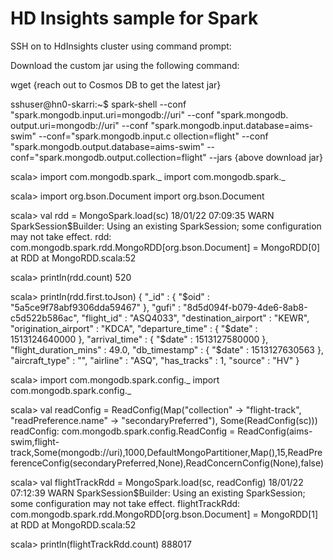 # HD Insights sample for Spark

SSH on to HdInsights cluster using command prompt:

Download the custom jar using the following command:

wget {reach out to Cosmos DB to get the latest jar}
 
sshuser@hn0-skarri:~$ spark-shell --conf "spark.mongodb.input.uri=mongodb://uri" --conf "spark.mongodb.
output.uri=mongodb://uri" --conf "spark.mongodb.input.database=aims-swim" --conf="spark.mongodb.input.c
ollection=flight" --conf "spark.mongodb.output.database=aims-swim" --conf="spark.mongodb.output.collection=flight" --jars {above download jar}
 
scala> import com.mongodb.spark._
import com.mongodb.spark._
 
scala> import org.bson.Document
import org.bson.Document
 
scala> val rdd = MongoSpark.load(sc)
18/01/22 07:09:35 WARN SparkSession$Builder: Using an existing SparkSession; some configuration may not take effect.
rdd: com.mongodb.spark.rdd.MongoRDD[org.bson.Document] = MongoRDD[0] at RDD at MongoRDD.scala:52
 
scala> println(rdd.count)
520
 
scala> println(rdd.first.toJson)
{ "_id" : { "$oid" : "5a5ce9f78abf9306dda59467" }, "gufi" : "8d5d094f-b079-4de6-8ab8-c5d522b586ac", "flight_id" : "ASQ4033", "destination_airport" : "KEWR", "origination_airport" : "KDCA", "departure_time" : { "$date" : 1513124640000 }, "arrival_time" : { "$date" : 1513127580000 }, "flight_duration_mins" : 49.0, "db_timestamp" : { "$date" : 1513127630563 }, "aircraft_type" : "", "airline" : "ASQ", "has_tracks" : 1, "source" : "HV" }
 
scala> import com.mongodb.spark.config._
import com.mongodb.spark.config._
 
scala> val readConfig = ReadConfig(Map("collection" -> "flight-track", "readPreference.name" -> "secondaryPreferred"), Some(ReadConfig(sc)))
readConfig: com.mongodb.spark.config.ReadConfig = ReadConfig(aims-swim,flight-track,Some(mongodb://uri),1000,DefaultMongoPartitioner,Map(),15,ReadPreferenceConfig(secondaryPreferred,None),ReadConcernConfig(None),false)
 
scala> val flightTrackRdd = MongoSpark.load(sc, readConfig)
18/01/22 07:12:39 WARN SparkSession$Builder: Using an existing SparkSession; some configuration may not take effect.
flightTrackRdd: com.mongodb.spark.rdd.MongoRDD[org.bson.Document] = MongoRDD[1] at RDD at MongoRDD.scala:52
 
scala> println(flightTrackRdd.count)
888017

